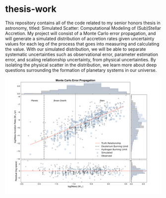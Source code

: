# thesis-work
This repository contains all of the code related to my senior honors thesis in astronomy, titled: Simulated Scatter: Computational Modeling of (Sub)Stellar Accretion. My project will consist of a Monte Carlo error propagation, and will generate a simulated distribution of accretion rates given uncertainty values for each leg of the process that goes into measuring and calculating the value. With our simulated distribution, we will be able to separate systematic uncertainties such as observational error, parameter estimation error, and scaling relationship uncertainty, from physical uncertainties. By isolating the physical scatter in the distribution, we learn more about deep questions surrounding the formation of planetary systems in our universe.


![simvisualization](margdist.png)
